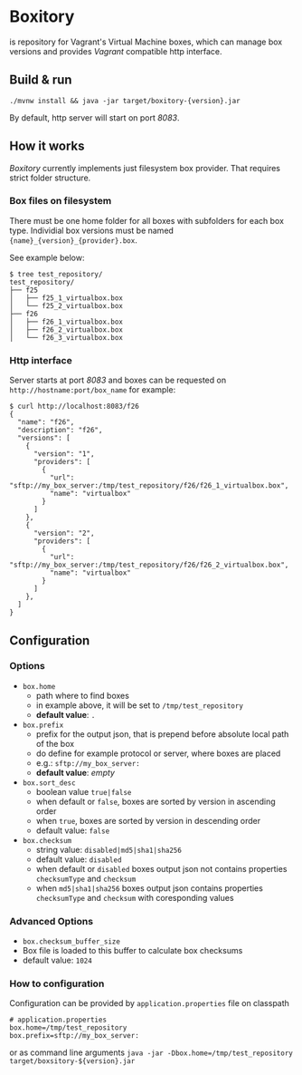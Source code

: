 # Boxitory

is repository for Vagrant's Virtual Machine boxes, which can manage box versions and provides *Vagrant* compatible http interface.

## Build & run

`./mvnw install && java -jar target/boxitory-{version}.jar`

By default, http server will start on port *8083*.

## How it works

*Boxitory* currently implements just filesystem box provider. That requires strict folder structure.

### Box files on filesystem

There must be one home folder for all boxes with subfolders for each box type. Individial box versions must be named `{name}_{version}_{provider}.box`. 

See example below:
```
$ tree test_repository/
test_repository/
├── f25
│   ├── f25_1_virtualbox.box
│   └── f25_2_virtualbox.box
├── f26
│   ├── f26_1_virtualbox.box
│   ├── f26_2_virtualbox.box
│   └── f26_3_virtualbox.box
```

### Http interface

Server starts at port *8083* and boxes can be requested on `http://hostname:port/box_name` for example:
```
$ curl http://localhost:8083/f26
{
  "name": "f26",
  "description": "f26",
  "versions": [
    {
      "version": "1",
      "providers": [
        {
          "url": "sftp://my_box_server:/tmp/test_repository/f26/f26_1_virtualbox.box",
          "name": "virtualbox"
        }
      ]
    },
    {
      "version": "2",
      "providers": [
        {
          "url": "sftp://my_box_server:/tmp/test_repository/f26/f26_2_virtualbox.box",
          "name": "virtualbox"
        }
      ]
    },
  ]
}
```

## Configuration

### Options
 * `box.home`
   * path where to find boxes
   * in example above, it will be set to `/tmp/test_repository`
   * **default value**: `.`
 * `box.prefix` 
   * prefix for the output json, that is prepend before absolute local path of the box
   * do define for example protocol or server, where boxes are placed
   * e.g.: `sftp://my_box_server:`
   * **default value**: *empty*
 * `box.sort_desc`
   * boolean value `true|false`
   * when default or `false`, boxes are sorted by version in ascending order
   * when `true`, boxes are sorted by version in descending order
   * default value: `false`
 * `box.checksum`
   * string value: `disabled|md5|sha1|sha256`
   * default value: `disabled`
   * when default or `disabled` boxes output json not contains properties `checksumType` and `checksum`
   * when `md5|sha1|sha256` boxes output json contains properties `checksumType` and `checksum` with coresponding values
### Advanced Options
 * `box.checksum_buffer_size`
  * Box file is loaded to this buffer to calculate box checksums
  * default value: `1024`
   
### How to configuration
Configuration can be provided by `application.properties` file on classpath
```
# application.properties
box.home=/tmp/test_repository
box.prefix=sftp://my_box_server:
```
or as command line arguments `java -jar -Dbox.home=/tmp/test_repository target/boxsitory-${version}.jar`
